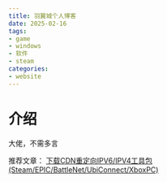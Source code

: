 ```yaml
---
title: 羽翼城个人博客
date: 2025-02-16
tags:
- game
- windows
- 软件
- steam
categories:
- website
---
```


# 介绍

大佬，不需多言
<!-- more -->

推荐文章： [下载CDN重定向IPV6/IPV4工具包(Steam/EPIC/BattleNet/UbiConnect/XboxPC)](https://www.dogfight360.com/blog/18273/)
